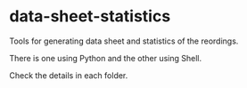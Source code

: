 data-sheet-statistics
=====================

Tools for generating data sheet and statistics of the reordings.

There is one using Python and the other using Shell.

Check the details in each folder.
